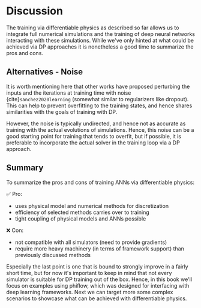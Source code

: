 Discussion
=======================

The training via differentiable physics as described so far allows us
to integrate full numerical simulations and the training of deep neural networks
interacting with these simulations. While we've only hinted at what could be
achieved via DP approaches it is nonetheless a good time to summarize the pros and cons.


## Alternatives - Noise

It is worth mentioning here that other works have proposed perturbing the inputs and 
the iterations at training time with noise {cite}`sanchez2020learning` (somewhat similar to
regularizers like dropout). 
This can help to prevent overfitting to the training states, and hence shares similarities
with the goals of training with DP. 

However, the noise is typically undirected, and hence not as accurate as training with 
the actual evolutions of simulations. Hence, this noise can be a good starting point 
for training that tends to overfit, but if possible, it is preferable to incorporate the
actual solver in the training loop via a DP approach.


## Summary

To summarize the pros and cons of training ANNs via differentiable physics:

✅ Pro: 
- uses physical model and numerical methods for discretization
- efficiency of selected methods carries over to training
- tight coupling of physical models and ANNs possible

❌ Con: 
- not compatible with all simulators (need to provide gradients)
- require more heavy machinery (in terms of framework support) than previously discussed methods

Especially the last point is one that is bound to strongly improve in a fairly short time, but for now it's important to keep in mind that not every simulator is suitable for DP training out of the box. Hence, in this book we'll focus on examples using phiflow, which was designed for interfacing with deep learning frameworks. 
Next we can target more some complex scenarios to showcase what can be achieved with differentiable physics.

